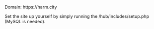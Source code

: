 <p> Domain: https://harm.city </p>
<p> Set the site up yourself by simply running the /hub/includes/setup.php (MySQL is needed). </p>
